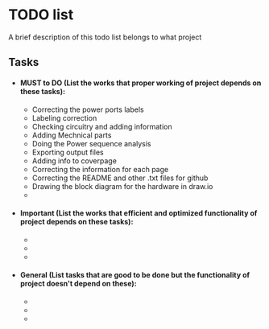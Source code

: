 # TODO list

A brief description of this todo list belongs to what project

## Tasks

- #### MUST to DO (List the works that proper working of project depends on these tasks):
    - Correcting the power ports labels
    - Labeling correction
    - Checking circuitry and adding information
    - Adding Mechnical parts
    - Doing the Power sequence analysis
    - Exporting output files
    - Adding info to coverpage
    - Correcting the information for each page
    - Correcting the README and other .txt files for github
    - Drawing the block diagram for the hardware in draw.io
    - 
- #### Important (List the works that efficient and optimized functionality of project depends on these tasks):
    - 
    -
    - 
- #### General (List tasks that are good to be done but the functionality of project doesn't depend on these):
    - 
    -
    -